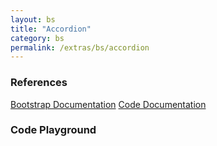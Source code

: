 ```yaml
---
layout: bs
title: "Accordion"
category: bs
permalink: /extras/bs/accordion
---
```


### References

<div class="bs">
    <div class="list-group">
        <a class="list-group-item list-group-item-action" href="https://getbootstrap.com/docs/4.4/components/collapse/#accordion-example">Bootstrap Documentation</a>
        <a class="list-group-item list-group-item-action" href="/docs/sprest-bs/modules/accordion">Code Documentation</a>
    </div>
</div>

### Code Playground

<div id="playground" class="bs"></div>
<script type="text/javascript">
    // Wait for the page to load
    window.addEventListener("load", function() {
        // Create the code editor
        var editor = CodeEditor(document.getElementById("playground"), true, [
            '// Create the accordion',
            'Components.Accordion({',
            '\tel: app,',
            '\tautoCollapse: true,',
            '\tid: "demoAccordion",',
            '\titems: [',
            '\t\t{ btnProps: { text: "Item 1" }, content: "This is the content for item 1." },',
            '\t\t{ btnProps: { text: "Item 2" }, content: "This is the content for item 2." },',
            '\t\t{ btnProps: { text: "Item 3" }, content: "This is the content for item 3." },',
            '\t]',
            '});'
        ].join('\n'));
    });
</script>
